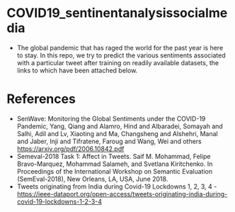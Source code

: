 # COVID19_sentinentanalysissocialmedia
* The global pandemic that has raged the world for the past year is here to stay. In this repo, we try to predict the various sentiments associated with a particular tweet after training on readily available datasets, the links to which have been attached below.

# References
* SenWave: Monitoring the Global Sentiments under the COVID-19 Pandemic, Yang, Qiang and Alamro, Hind and Albaradei, Somayah and Salhi, Adil and Lv, Xiaoting and Ma, Changsheng and Alshehri, Manal and Jaber, Inji and Tifratene, Faroug and Wang, Wei and others https://arxiv.org/pdf/2006.10842.pdf
* Semeval-2018 Task 1: Affect in Tweets. Saif M. Mohammad, Felipe Bravo-Marquez, Mohammad Salameh, and Svetlana Kiritchenko. In Proceedings of the International Workshop on Semantic Evaluation (SemEval-2018), New Orleans, LA, USA, June 2018.
* Tweets originating from India during Covid-19 Lockdowns 1, 2, 3, 4 - https://ieee-dataport.org/open-access/tweets-originating-india-during-covid-19-lockdowns-1-2-3-4
